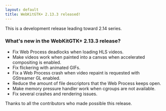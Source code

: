 ```yaml
---
layout: default
title: WebKitGTK+ 2.13.3 released!
---
```


This is a development release leading toward 2.14 series.

### What's new in the WebKitGTK+ 2.13.3 release?

 - Fix Web Process deadlocks when loading HLS videos.
 - Make videos work when painted into a canvas when accelerated compositing is enabled.
 - Fix flickering with animated GIFs.
 - Fix a Web Process crash when video repaint is requested with GStreamer GL enabled.
 - Reduce the amount of file descriptors that the Web Process keeps open.
 - Make memory pressure handler work when cgroups are not available.
 - Fix several crashes and rendering issues.

Thanks to all the contributors who made possible this release.
